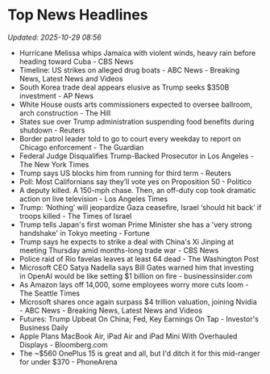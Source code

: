 # Top News Headlines

_Updated: 2025-10-29 08:56_

- Hurricane Melissa whips Jamaica with violent winds, heavy rain before heading toward Cuba - CBS News
- Timeline: US strikes on alleged drug boats - ABC News - Breaking News, Latest News and Videos
- South Korea trade deal appears elusive as Trump seeks $350B investment - AP News
- White House ousts arts commissioners expected to oversee ballroom, arch construction - The Hill
- States sue over Trump administration suspending food benefits during shutdown - Reuters
- Border patrol leader told to go to court every weekday to report on Chicago enforcement - The Guardian
- Federal Judge Disqualifies Trump-Backed Prosecutor in Los Angeles - The New York Times
- Trump says US blocks him from running for third term - Reuters
- Poll: Most Californians say they’ll vote yes on Proposition 50 - Politico
- A deputy killed. A 150-mph chase. Then, an off-duty cop took dramatic action on live television - Los Angeles Times
- Trump: ‘Nothing’ will jeopardize Gaza ceasefire, Israel ‘should hit back’ if troops killed - The Times of Israel
- Trump tells Japan's first woman Prime Minister she has a 'very strong handshake' in Tokyo meeting - Fortune
- Trump says he expects to strike a deal with China's Xi Jinping at meeting Thursday amid months-long trade war - CBS News
- Police raid of Rio favelas leaves at least 64 dead - The Washington Post
- Microsoft CEO Satya Nadella says Bill Gates warned him that investing in OpenAI would be like setting $1 billion on fire - businessinsider.com
- As Amazon lays off 14,000, some employees worry more cuts loom - The Seattle Times
- Microsoft shares once again surpass $4 trillion valuation, joining Nvidia - ABC News - Breaking News, Latest News and Videos
- Futures: Trump Upbeat On China; Fed, Key Earnings On Tap - Investor's Business Daily
- Apple Plans MacBook Air, iPad Air and iPad Mini With Overhauled Displays - Bloomberg.com
- The ~$560 OnePlus 15 is great and all, but I'd ditch it for this mid-ranger for under $370 - PhoneArena